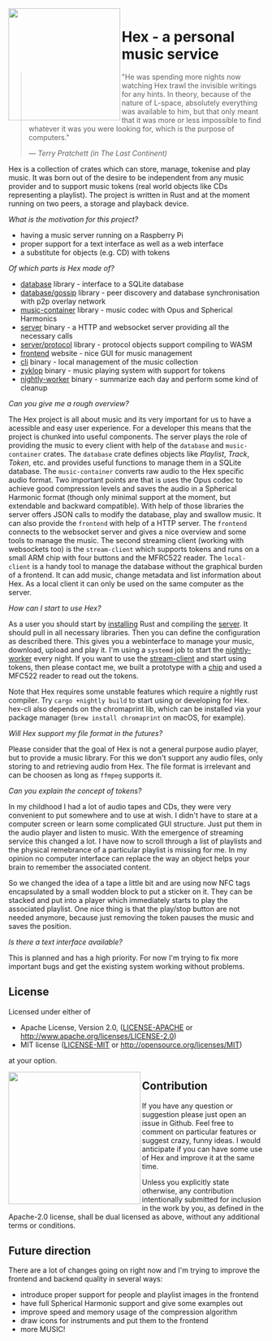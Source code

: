 <img align="left" src="assets/github.png" width="220px"/>

#  Hex - a personal music service
> "He was spending more nights now watching Hex trawl the invisible writings for any hints. In theory, because of the nature of L-space, absolutely everything was available to him, but that only meant that it was more or less impossible to find whatever it was you were looking for, which is the purpose of computers."
>
> &mdash; <cite>Terry Pratchett (in The Last Continent)</cite>

Hex is a collection of crates which can store, manage, tokenise and play music. It was born out of the desire to be independent from any music provider and to support music tokens (real world objects like CDs representing a playlist). The project is written in Rust and at the moment running on two peers, a storage and playback device.

*What is the motivation for this project?*
 * having a music server running on a Raspberry Pi
 * proper support for a text interface as well as a web interface
 * a substitute for objects (e.g. CD) with tokens

*Of which parts is Hex made of?*
 * [database](database/) library - interface to a SQLite database
 * [database/gossip](database/gossip/) library - peer discovery and database synchronisation with p2p overlay network
 * [music-container](music-container/) library - music codec with Opus and Spherical Harmonics
 * [server](server) binary - a HTTP and websocket server providing all the necessary calls
 * [server/protocol](server/protocol) library - protocol objects support compiling to WASM
 * [frontend](frontend) website - nice GUI for music management
 * [cli](cli) binary - local management of the music collection
 * [zyklop](zyklop) binary - music playing system with support for tokens
 * [nightly-worker](nightly-worker) binary - summarize each day and perform some kind of cleanup

*Can you give me a rough overview?*

The Hex project is all about music and its very important for us to have a acessible and easy user experience. For a developer this means that the project is chunked into useful components. The server plays the role of providing the music to every client with help of the `database` and `music-container` crates. The `database` crate defines objects like _Playlist_, _Track_, _Token_, etc. and provides useful functions to manage them in a SQLite database. The `music-container` converts raw audio to the Hex specific audio format. Two important points are that is uses the Opus codec to achieve good compression levels and saves the audio in a Spherical Harmonic format (though only minimal support at the moment, but extendable and backward compatible). With help of those libraries the server offers JSON calls to modify the database, play and swallow music. It can also provide the `frontend` with help of a HTTP server. The `frontend` connects to the websocket server and gives a nice overview and some tools to manage the music. The second streaming client (working with websockets too) is the `stream-client` which supports tokens and runs on a small ARM chip with four buttons and the MFRC522 reader. The `local-client` is a handy tool to manage the database without the graphical burden of a frontend. It can add music, change metadata and list information about Hex. As a local client it can only be used on the same computer as the server.

*How can I start to use Hex?*

As a user you should start by [installing](http://rust-lang.org/install.html) Rust and compiling the [server](server). It should pull in all necessary libraries. Then you can define the configuration as described there. This gives you a webinterface to manage your music, download, upload and play it. I'm using a `systemd` job to start the [nightly-worker](nightly-worker/) every night. If you want to use the [stream-client](stream-client/) and start using tokens, then please contact me, we built a prototype with a [chip](getchip.com) and used a MFC522 reader to read out the tokens.

Note that Hex requires some unstable features which require a nightly rust compiler. Try `cargo +nightly build` to start using or developing for Hex. hex-cli also depends on the chromaprint lib, which can be installed via your package manager (`brew install chromaprint` on macOS, for example).

*Will Hex support my file format in the futures?*

Please consider that the goal of Hex is not a general purpose audio player, but to provide a music library. For this we don't support any audio files, only storing to and retrieving audio from Hex. The file format is irrelevant and can be choosen as long as `ffmpeg` supports it.

*Can you explain the concept of tokens?*

In my childhood I had a lot of audio tapes and CDs, they were very convenient to put somewhere and to use at wish. I didn't have to stare at a computer screen or learn some complicated GUI structure. Just put them in the audio player and listen to music. With the emergence of streaming service this changed a lot. I have now to scroll through a list of playlists and the physical remebrance of a particular playlist is missing for me. In my opinion no computer interface can replace the way an object helps your brain to remember the associated content. 

So we changed the idea of a tape a little bit and are using now NFC tags encapsulated by a small wodden block to put a sticker on it. They can be stacked and put into a player which immediately starts to play the associated playlist. One nice thing is that the play/stop button are not needed anymore, because just removing the token pauses the music and saves the position.

*Is there a text interface available?*

This is planned and has a high priority. For now I'm trying to fix more important bugs and get the existing system working without problems.

## License

Licensed under either of

- Apache License, Version 2.0, ([LICENSE-APACHE](LICENSE-APACHE) or <http://www.apache.org/licenses/LICENSE-2.0>)
- MIT license ([LICENSE-MIT](LICENSE-MIT) or <http://opensource.org/licenses/MIT>)

at your option.

<img align="left" src="assets/rust2.png" width="260px"/>

## Contribution
If you have any question or suggestion please just open an issue in Github. Feel free to comment on particular features or suggest crazy, funny ideas. I would anticipate if you can have some use of Hex and improve it at the same time.

Unless you explicitly state otherwise, any contribution intentionally submitted for inclusion in the work by you, as defined in the Apache-2.0 license, shall be dual licensed as above, without any additional terms or conditions.

## Future direction

There are a lot of changes going on right now and I'm trying to improve the frontend and backend quality in several ways:
 * introduce proper support for people and playlist images in the frontend
 * have full Spherical Harmonic support and give some examples out
 * improve speed and memory usage of the compression algorithm
 * draw icons for instruments and put them to the frontend
 * more MUSIC!
